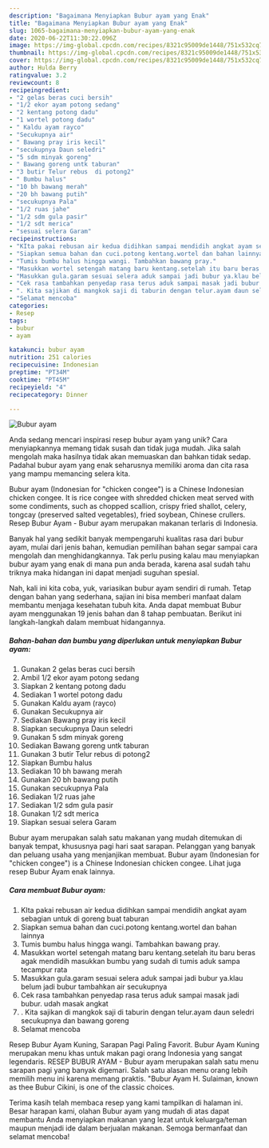 ```yaml
---
description: "Bagaimana Menyiapkan Bubur ayam yang Enak"
title: "Bagaimana Menyiapkan Bubur ayam yang Enak"
slug: 1065-bagaimana-menyiapkan-bubur-ayam-yang-enak
date: 2020-06-22T11:30:22.096Z
image: https://img-global.cpcdn.com/recipes/8321c95009de1448/751x532cq70/bubur-ayam-foto-resep-utama.jpg
thumbnail: https://img-global.cpcdn.com/recipes/8321c95009de1448/751x532cq70/bubur-ayam-foto-resep-utama.jpg
cover: https://img-global.cpcdn.com/recipes/8321c95009de1448/751x532cq70/bubur-ayam-foto-resep-utama.jpg
author: Hulda Berry
ratingvalue: 3.2
reviewcount: 8
recipeingredient:
- "2 gelas beras cuci bersih"
- "1/2 ekor ayam potong sedang"
- "2 kentang potong dadu"
- "1 wortel potong dadu"
- " Kaldu ayam rayco"
- "Secukupnya air"
- " Bawang pray iris kecil"
- "secukupnya Daun seledri"
- "5 sdm minyak goreng"
- " Bawang goreng untk taburan"
- "3 butir Telur rebus  di potong2"
- " Bumbu halus"
- "10 bh bawang merah"
- "20 bh bawang putih"
- "secukupnya Pala"
- "1/2 ruas jahe"
- "1/2 sdm gula pasir"
- "1/2 sdt merica"
- "sesuai selera Garam"
recipeinstructions:
- "KIta pakai rebusan air kedua didihkan sampai mendidih angkat ayam sebagian untuk di goreng buat taburan"
- "Siapkan semua bahan dan cuci.potong kentang.wortel dan bahan lainnya"
- "Tumis bumbu halus hingga wangi. Tambahkan bawang pray."
- "Masukkan wortel setengah matang baru kentang.setelah itu baru beras agak mendidih masukkan bumbu yang sudah di tumis aduk sampa tecampur rata"
- "Masukkan gula.garam sesuai selera aduk sampai jadi bubur ya.klau belum jadi bubur tambahkan air secukupnya"
- "Cek rasa tambahkan penyedap rasa terus aduk sampai masak jadi bubur. udah masak angkat"
- ". Kita sajikan di mangkok saji di taburin dengan telur.ayam daun seledri secukupnya dan bawang goreng"
- "Selamat mencoba"
categories:
- Resep
tags:
- bubur
- ayam

katakunci: bubur ayam 
nutrition: 251 calories
recipecuisine: Indonesian
preptime: "PT34M"
cooktime: "PT45M"
recipeyield: "4"
recipecategory: Dinner

---
```



![Bubur ayam](https://img-global.cpcdn.com/recipes/8321c95009de1448/751x532cq70/bubur-ayam-foto-resep-utama.jpg)

Anda sedang mencari inspirasi resep bubur ayam yang unik? Cara menyiapkannya memang tidak susah dan tidak juga mudah. Jika salah mengolah maka hasilnya tidak akan memuaskan dan bahkan tidak sedap. Padahal bubur ayam yang enak seharusnya memiliki aroma dan cita rasa yang mampu memancing selera kita.

Bubur ayam (Indonesian for &#34;chicken congee&#34;) is a Chinese Indonesian chicken congee. It is rice congee with shredded chicken meat served with some condiments, such as chopped scallion, crispy fried shallot, celery, tongcay (preserved salted vegetables), fried soybean, Chinese crullers. Resep Bubur Ayam - Bubur ayam merupakan makanan terlaris di Indonesia.

Banyak hal yang sedikit banyak mempengaruhi kualitas rasa dari bubur ayam, mulai dari jenis bahan, kemudian pemilihan bahan segar sampai cara mengolah dan menghidangkannya. Tak perlu pusing kalau mau menyiapkan bubur ayam yang enak di mana pun anda berada, karena asal sudah tahu triknya maka hidangan ini dapat menjadi suguhan spesial.


Nah, kali ini kita coba, yuk, variasikan bubur ayam sendiri di rumah. Tetap dengan bahan yang sederhana, sajian ini bisa memberi manfaat dalam membantu menjaga kesehatan tubuh kita. Anda dapat membuat Bubur ayam menggunakan 19 jenis bahan dan 8 tahap pembuatan. Berikut ini langkah-langkah dalam membuat hidangannya.

<!--inarticleads1-->

##### Bahan-bahan dan bumbu yang diperlukan untuk menyiapkan Bubur ayam:

1. Gunakan 2 gelas beras cuci bersih
1. Ambil 1/2 ekor ayam potong sedang
1. Siapkan 2 kentang potong dadu
1. Sediakan 1 wortel potong dadu
1. Gunakan  Kaldu ayam (rayco)
1. Gunakan Secukupnya air
1. Sediakan  Bawang pray iris kecil
1. Siapkan secukupnya Daun seledri
1. Gunakan 5 sdm minyak goreng
1. Sediakan  Bawang goreng untk taburan
1. Gunakan 3 butir Telur rebus  di potong2
1. Siapkan  Bumbu halus
1. Sediakan 10 bh bawang merah
1. Gunakan 20 bh bawang putih
1. Gunakan secukupnya Pala
1. Sediakan 1/2 ruas jahe
1. Sediakan 1/2 sdm gula pasir
1. Gunakan 1/2 sdt merica
1. Siapkan sesuai selera Garam


Bubur ayam merupakan salah satu makanan yang mudah ditemukan di banyak tempat, khususnya pagi hari saat sarapan. Pelanggan yang banyak dan peluang usaha yang menjanjikan membuat. Bubur ayam (Indonesian for &#34;chicken congee&#34;) is a Chinese Indonesian chicken congee. Lihat juga resep Bubur Ayam enak lainnya. 

<!--inarticleads2-->

##### Cara membuat Bubur ayam:

1. KIta pakai rebusan air kedua didihkan sampai mendidih angkat ayam sebagian untuk di goreng buat taburan
1. Siapkan semua bahan dan cuci.potong kentang.wortel dan bahan lainnya
1. Tumis bumbu halus hingga wangi. Tambahkan bawang pray.
1. Masukkan wortel setengah matang baru kentang.setelah itu baru beras agak mendidih masukkan bumbu yang sudah di tumis aduk sampa tecampur rata
1. Masukkan gula.garam sesuai selera aduk sampai jadi bubur ya.klau belum jadi bubur tambahkan air secukupnya
1. Cek rasa tambahkan penyedap rasa terus aduk sampai masak jadi bubur. udah masak angkat
1. . Kita sajikan di mangkok saji di taburin dengan telur.ayam daun seledri secukupnya dan bawang goreng
1. Selamat mencoba


Resep Bubur Ayam Kuning, Sarapan Pagi Paling Favorit. Bubur Ayam Kuning merupakan menu khas untuk makan pagi orang Indonesia yang sangat legendaris. RESEP BUBUR AYAM - Bubur ayam merupakan salah satu menu sarapan pagi yang banyak digemari. Salah satu alasan menu orang lebih memilih menu ini karena memang praktis. &#34;Bubur Ayam H. Sulaiman, known as thee Bubur Cikini, is one of the classic choices. 

Terima kasih telah membaca resep yang kami tampilkan di halaman ini. Besar harapan kami, olahan Bubur ayam yang mudah di atas dapat membantu Anda menyiapkan makanan yang lezat untuk keluarga/teman maupun menjadi ide dalam berjualan makanan. Semoga bermanfaat dan selamat mencoba!
